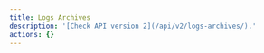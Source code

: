 ```yaml
---
title: Logs Archives
description: '[Check API version 2](/api/v2/logs-archives/).'
actions: {}
---
```

